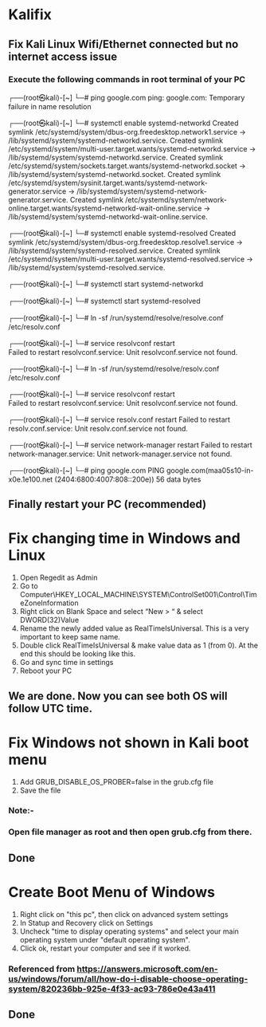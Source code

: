 # Kalifix
## Fix Kali Linux Wifi/Ethernet connected but no internet access issue
### Execute the following commands in root terminal of your PC

┌──(root㉿kali)-[~]
└─# ping google.com
ping: google.com: Temporary failure in name resolution
                                                                             
┌──(root㉿kali)-[~]
└─# systemctl enable systemd-networkd
Created symlink /etc/systemd/system/dbus-org.freedesktop.network1.service → /lib/systemd/system/systemd-networkd.service.
Created symlink /etc/systemd/system/multi-user.target.wants/systemd-networkd.service → /lib/systemd/system/systemd-networkd.service.
Created symlink /etc/systemd/system/sockets.target.wants/systemd-networkd.socket → /lib/systemd/system/systemd-networkd.socket.
Created symlink /etc/systemd/system/sysinit.target.wants/systemd-network-generator.service → /lib/systemd/system/systemd-network-generator.service.
Created symlink /etc/systemd/system/network-online.target.wants/systemd-networkd-wait-online.service → /lib/systemd/system/systemd-networkd-wait-online.service.
                                                                                                                                                                                                                                            
┌──(root㉿kali)-[~]
└─# systemctl enable systemd-resolved
Created symlink /etc/systemd/system/dbus-org.freedesktop.resolve1.service → /lib/systemd/system/systemd-resolved.service.
Created symlink /etc/systemd/system/multi-user.target.wants/systemd-resolved.service → /lib/systemd/system/systemd-resolved.service.
                                                                                                                                                                                                                                            
┌──(root㉿kali)-[~]
└─# systemctl start systemd-networkd
                                                                                                                                                                                                                                            
┌──(root㉿kali)-[~]
└─# systemctl start systemd-resolved
                                                                                                                                                                                                                                            
┌──(root㉿kali)-[~]
└─# ln -sf /run/systemd/resolve/resolve.conf /etc/resolv.conf
                                                                                                                                                                                                                                            
┌──(root㉿kali)-[~]
└─# service resolvconf restart      
Failed to restart resolvconf.service: Unit resolvconf.service not found.
                                                                                                                                                                                                                                            
┌──(root㉿kali)-[~]
└─# ln -sf /run/systemd/resolve/resolv.conf /etc/resolv.conf 
                                                                                                                                                                                                                                            
┌──(root㉿kali)-[~]
└─# service resolvconf restart                              
Failed to restart resolvconf.service: Unit resolvconf.service not found.
                                                                                                                                                                                                                                            
┌──(root㉿kali)-[~]
└─# service resolv.conf restart
Failed to restart resolv.conf.service: Unit resolv.conf.service not found.
                                                                                                                                                                                                                                            
┌──(root㉿kali)-[~]
└─# service network-manager restart
Failed to restart network-manager.service: Unit network-manager.service not found.
                                                                                                                                                                                                                                            
┌──(root㉿kali)-[~]
└─# ping google.com
PING google.com(maa05s10-in-x0e.1e100.net (2404:6800:4007:808::200e)) 56 data bytes

## Finally restart your PC (recommended)

# Fix changing time in Windows and Linux
1. Open Regedit as Admin
2. Go to Computer\HKEY_LOCAL_MACHINE\SYSTEM\ControlSet001\Control\TimeZoneInformation
3. Right click on Blank Space and select “New > “ & select DWORD(32)Value
4. Rename the newly added value as RealTimeIsUniversal. This is a very important to keep same name.
5. Double click RealTimeIsUniversal & make value data as 1 (from 0). At the end this should be looking like this.
6. Go and sync time in settings
7. Reboot your PC
## We are done. Now you can see both OS will follow UTC time.

# Fix Windows not shown in Kali boot menu
1. Add GRUB_DISABLE_OS_PROBER=false in the grub.cfg file
2. Save the file
### Note:-
### Open file manager as root and then open grub.cfg from there.
## Done

# Create Boot Menu of Windows
1. Right click on "this pc", then click on advanced system settings
2. In Statup and Recovery click on Settings
3. Uncheck "time to display operating systems" and select your main operating system under "default operating system".
4. Click ok, restart your computer and see if it worked.
### Referenced from https://answers.microsoft.com/en-us/windows/forum/all/how-do-i-disable-choose-operating-system/820236bb-925e-4f33-ac93-786e0e43a411
## Done
